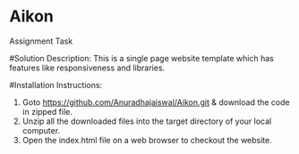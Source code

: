 # Aikon
Assignment Task

#Solution Description: This is a single page website template which has features like responsiveness and libraries.

#Installation Instructions:

1) Goto https://github.com/Anuradhajaiswal/Aikon.git & download the code in zipped file.
2) Unzip all the downloaded files into the target directory of your local computer.
3) Open the index.html file on a web browser to checkout the website.
